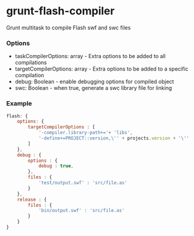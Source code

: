 # grunt-flash-compiler

Grunt multitask to compile Flash swf and swc files


### Options
* taskCompilerOptions: array<String> - Extra options to be added to all compilations
* targetCompilerOptions: array<String> - Extra options to be added to a specific compilation
* debug: Boolean - enable debugging options for compiled object
* swc: Boolean - when true, generate a swc library file for linking

### Example
```js
flash: {
    options: {
        targetCompilerOptions : [
            '-compiler.library-path+='+ 'libs',
            '-define+=PROJECT::version,\'' + projects.version + '\''
        ]
    },
    debug : {
        options : {
            debug : true,
        },
        files : {
            'test/output.swf' : 'src/file.as'
        }
    },
    release : {
        files : {
            'bin/output.swf' : 'src/file.as'
        }
    }
}
```
